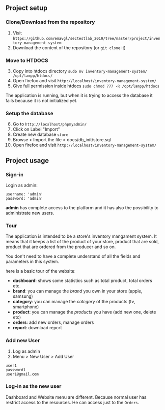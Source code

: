
## Project setup

### Clone/Download from the repository

1. Visit `https://github.com/emavgl/sectestlab_2019/tree/master/project/inventory-management-system`
2. Download the content of the repository (or `git clone` it)

### Move to HTDOCS
3. Copy into htdocs directory `sudo mv inventory-management-system/ /opt/lampp/htdocs/`
4. Open firefox and visit `http://localhost/inventory-management-system/`
5. Give full permission inside htdocs `sudo chmod 777 -R /opt/lampp/htdocs`

The application is running, but when it is trying to access the database it fails because it is not initialized yet.

### Setup the database

6. Go to `http://localhost/phpmyadmin/`
7. Click on Label "Import"
8. Create new database `store`
9. Browse > Import the file > docs/db_init/store.sql
10. Open firefox and visit `http://localhost/inventory-management-system/`

## Project usage

### Sign-in

Login as admin:

```
username: 'admin'
password: 'admin'
```

**admin** has complete access to the platform and it has also the possibility to administrate new users.

### Tour

The application is intended to be a store's inventory mangament system.
It means that it keeps a list of the product of your store, product that
are sold, product that are ordered from the producer and so on.

You don't need to have a complete understand of all the fields and parameters in this system.

here is a basic tour of the website:

- **dashboard**: shows some statistics such as total product, total orders etc.
- **brand**: you can manage the *brand* you own in your store (apple, samsung)
- **category**: you can manage the *category* of the products (tv, smartphone)
- **product**: you can manage the *products* you have (add new one, delete etc)
- **orders**: add new orders, manage orders
- **report**: download report

### Add new User

1. Log as admin
2. Menu > New User > Add User

```
user1
password1
user1@gmail.com
```

### Log-in as the new user

Dashboard and Website menu are different.
Because normal user has restrict access to the resources.
He can access just to the `Orders`. 

